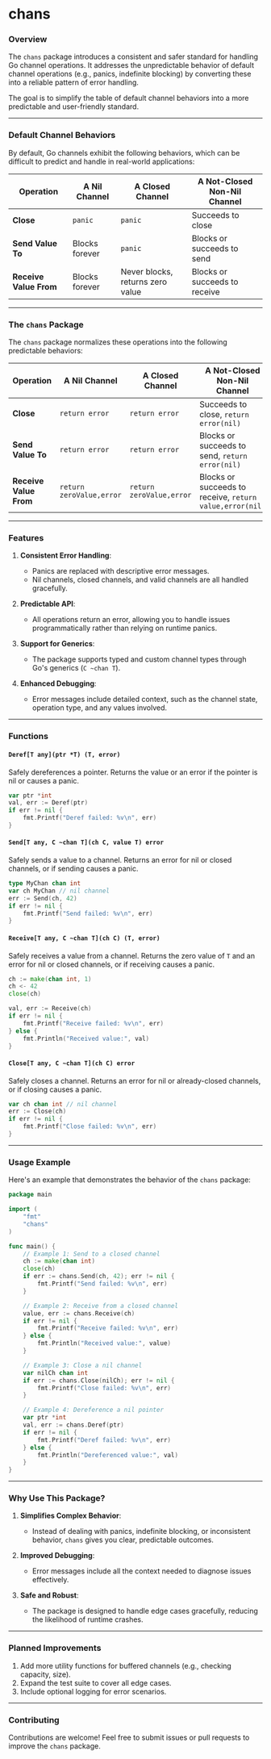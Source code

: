 
# chans

### **Overview**
The `chans` package introduces a consistent and safer standard for handling Go channel operations. It addresses the unpredictable behavior of default channel operations (e.g., panics, indefinite blocking) by converting these into a reliable pattern of error handling.

The goal is to simplify the table of default channel behaviors into a more predictable and user-friendly standard.

---

### **Default Channel Behaviors**

By default, Go channels exhibit the following behaviors, which can be difficult to predict and handle in real-world applications:

| **Operation**           | **A Nil Channel**       | **A Closed Channel**          | **A Not-Closed Non-Nil Channel**      |
|-------------------------|-------------------------|--------------------------------|---------------------------------------|
| **Close**               | `panic`                | `panic`                       | Succeeds to close                     |
| **Send Value To**       | Blocks forever         | `panic`                       | Blocks or succeeds to send            |
| **Receive Value From**  | Blocks forever         | Never blocks, returns zero value | Blocks or succeeds to receive         |

---

### **The `chans` Package**

The `chans` package normalizes these operations into the following predictable behaviors:

| **Operation**           | **A Nil Channel**       | **A Closed Channel**          | **A Not-Closed Non-Nil Channel**      |
|-------------------------|-------------------------|--------------------------------|---------------------------------------|
| **Close**               | `return error`         | `return error`                | Succeeds to close, `return error(nil)` |
| **Send Value To**       | `return error`         | `return error`                | Blocks or succeeds to send, `return error(nil)` |
| **Receive Value From**  | `return zeroValue,error` | `return zeroValue,error`     | Blocks or succeeds to receive, `return value,error(nil)` |

---

### **Features**

1. **Consistent Error Handling**:
   - Panics are replaced with descriptive error messages.
   - Nil channels, closed channels, and valid channels are all handled gracefully.

2. **Predictable API**:
   - All operations return an error, allowing you to handle issues programmatically rather than relying on runtime panics.

3. **Support for Generics**:
   - The package supports typed and custom channel types through Go's generics (`C ~chan T`).

4. **Enhanced Debugging**:
   - Error messages include detailed context, such as the channel state, operation type, and any values involved.

---

### **Functions**

#### `Deref[T any](ptr *T) (T, error)`
Safely dereferences a pointer. Returns the value or an error if the pointer is nil or causes a panic.

```go
var ptr *int
val, err := Deref(ptr)
if err != nil {
    fmt.Printf("Deref failed: %v\n", err)
}
```

#### `Send[T any, C ~chan T](ch C, value T) error`
Safely sends a value to a channel. Returns an error for nil or closed channels, or if sending causes a panic.

```go
type MyChan chan int
var ch MyChan // nil channel
err := Send(ch, 42)
if err != nil {
    fmt.Printf("Send failed: %v\n", err)
}
```

#### `Receive[T any, C ~chan T](ch C) (T, error)`
Safely receives a value from a channel. Returns the zero value of `T` and an error for nil or closed channels, or if receiving causes a panic.

```go
ch := make(chan int, 1)
ch <- 42
close(ch)

val, err := Receive(ch)
if err != nil {
    fmt.Printf("Receive failed: %v\n", err)
} else {
    fmt.Println("Received value:", val)
}
```

#### `Close[T any, C ~chan T](ch C) error`
Safely closes a channel. Returns an error for nil or already-closed channels, or if closing causes a panic.

```go
var ch chan int // nil channel
err := Close(ch)
if err != nil {
    fmt.Printf("Close failed: %v\n", err)
}
```

---

### **Usage Example**

Here's an example that demonstrates the behavior of the `chans` package:

```go
package main

import (
    "fmt"
    "chans"
)

func main() {
    // Example 1: Send to a closed channel
    ch := make(chan int)
    close(ch)
    if err := chans.Send(ch, 42); err != nil {
        fmt.Printf("Send failed: %v\n", err)
    }

    // Example 2: Receive from a closed channel
    value, err := chans.Receive(ch)
    if err != nil {
        fmt.Printf("Receive failed: %v\n", err)
    } else {
        fmt.Println("Received value:", value)
    }

    // Example 3: Close a nil channel
    var nilCh chan int
    if err := chans.Close(nilCh); err != nil {
        fmt.Printf("Close failed: %v\n", err)
    }

    // Example 4: Dereference a nil pointer
    var ptr *int
    val, err := chans.Deref(ptr)
    if err != nil {
        fmt.Printf("Deref failed: %v\n", err)
    } else {
        fmt.Println("Dereferenced value:", val)
    }
}
```

---

### **Why Use This Package?**

1. **Simplifies Complex Behavior**:
   - Instead of dealing with panics, indefinite blocking, or inconsistent behavior, `chans` gives you clear, predictable outcomes.

2. **Improved Debugging**:
   - Error messages include all the context needed to diagnose issues effectively.

3. **Safe and Robust**:
   - The package is designed to handle edge cases gracefully, reducing the likelihood of runtime crashes.

---

### **Planned Improvements**

1. Add more utility functions for buffered channels (e.g., checking capacity, size).
2. Expand the test suite to cover all edge cases.
3. Include optional logging for error scenarios.

---

### **Contributing**

Contributions are welcome! Feel free to submit issues or pull requests to improve the `chans` package.

